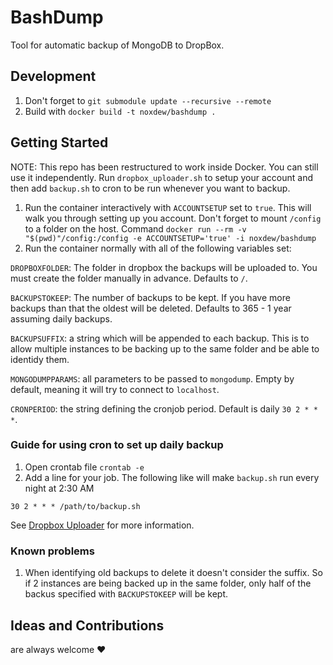 # BashDump
Tool for automatic backup of MongoDB to DropBox.

## Development

1. Don't forget to `git submodule update --recursive --remote`
2. Build with `docker build -t noxdew/bashdump .`

## Getting Started

NOTE: This repo has been restructured to work inside Docker. You can still use it independently. Run `dropbox_uploader.sh` to setup your account and then add `backup.sh` to cron to be run whenever you want to backup.

1. Run the container interactively with `ACCOUNTSETUP` set to `true`. This will walk you through setting up you account. Don't forget to mount `/config` to a folder on the host.
Command `docker run --rm -v "$(pwd)"/config:/config -e ACCOUNTSETUP='true' -i noxdew/bashdump`
2. Run the container normally with all of the following variables set:

`DROPBOXFOLDER`: The folder in dropbox the backups will be uploaded to. You must create the folder manually in advance. Defaults to `/`.

`BACKUPSTOKEEP`: The number of backups to be kept. If you have more backups than that the oldest will be deleted. Defaults to 365 - 1 year assuming daily backups.

`BACKUPSUFFIX`: a string which will be appended to each backup. This is to allow multiple instances to be backing up to the same folder and be able to identidy them.

`MONGODUMPPARAMS`: all parameters to be passed to `mongodump`. Empty by default, meaning it will try to connect to `localhost`.

`CRONPERIOD`: the string defining the cronjob period. Default is daily `30 2 * * *`.

### Guide for using cron to set up daily backup

1. Open crontab file `crontab -e`
2. Add a line for your job. The following like will make `backup.sh` run every night at 2:30 AM

  `30 2 * * * /path/to/backup.sh`

See [Dropbox Uploader](https://github.com/andreafabrizi/Dropbox-Uploader) for more information.

### Known problems

1. When identifying old backups to delete it doesn't consider the suffix. So if 2 instances are being backed up in the same folder, only half of the backus specified with `BACKUPSTOKEEP` will be kept.

## Ideas and Contributions
are always welcome :heart:
